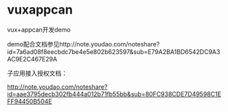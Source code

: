 # vuxappcan
vux+appcan开发demo


demo配合文档参见http://note.youdao.com/noteshare?id=7a6ad08f8eecbdc7be4e5e802b623597&sub=E79A2BA1BD6542DC9A3AC9E2C467E29A


子应用接入授权文档：

http://note.youdao.com/noteshare?id=aae3795decb302fb444a012b71fb55bb&sub=80FC938CDE7D49598C1EFF94450B504E


